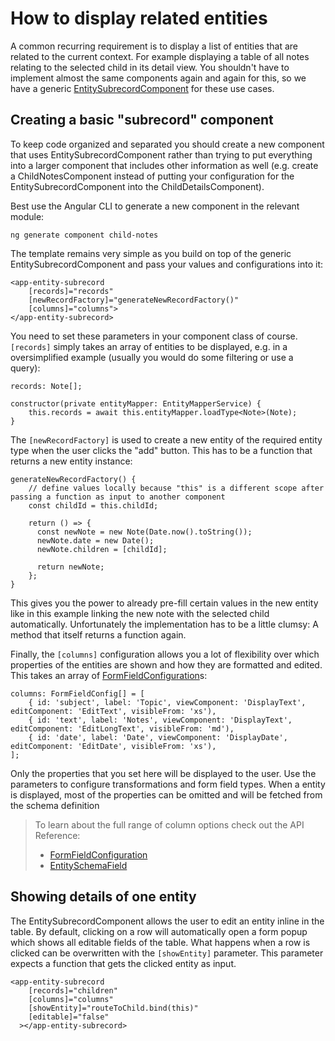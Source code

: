 # How to display related entities

A common recurring requirement is to display a list of entities that are related to the current context.
For example displaying a table of all notes relating to the selected child in its detail view.
You shouldn't have to implement almost the same components again and again for this,
so we have a generic [EntitySubrecordComponent](../../components/EntitySubrecordComponent.html) for these use cases.

## Creating a basic "subrecord" component

To keep code organized and separated you should create a new component that uses EntitySubrecordComponent
rather than trying to put everything into a larger component that includes other information as well
(e.g. create a ChildNotesComponent instead of putting your configuration for the EntitySubrecordComponent into the ChildDetailsComponent).

Best use the Angular CLI to generate a new component in the relevant module:

```
ng generate component child-notes
```

The template remains very simple as you build on top of the generic EntitySubrecordComponent
and pass your values and configurations into it:

```
<app-entity-subrecord
    [records]="records"
    [newRecordFactory]="generateNewRecordFactory()"
    [columns]="columns">
</app-entity-subrecord>
```

You need to set these parameters in your component class of course.
`[records]` simply takes an array of entities to be displayed,
e.g. in a oversimplified example (usually you would do some filtering or use a query):

```
records: Note[];

constructor(private entityMapper: EntityMapperService) {
    this.records = await this.entityMapper.loadType<Note>(Note);
}
```

The `[newRecordFactory]` is used to create a new entity of the required entity type when the user clicks the "add" button.
This has to be a function that returns a new entity instance:

```
generateNewRecordFactory() {
    // define values locally because "this" is a different scope after passing a function as input to another component
    const childId = this.childId;

    return () => {
      const newNote = new Note(Date.now().toString());
      newNote.date = new Date();
      newNote.children = [childId];

      return newNote;
    };
}
```

This gives you the power to already pre-fill certain values in the new entity
like in this example linking the new note with the selected child automatically.
Unfortunately the implementation has to be a little clumsy: A method that itself returns a function again.

Finally, the `[columns]` configuration allows you a lot of flexibility over
which properties of the entities are shown and how they are formatted and edited.
This takes an array of [FormFieldConfiguration](../../interfaces/FormFieldConfig.html)s:

```
columns: FormFieldConfig[] = [
    { id: 'subject', label: 'Topic', viewComponent: 'DisplayText', editComponent: 'EditText', visibleFrom: 'xs'),
    { id: 'text', label: 'Notes', viewComponent: 'DisplayText', editComponent: 'EditLongText', visibleFrom: 'md'),
    { id: 'date', label: 'Date', viewComponent: 'DisplayDate', editComponent: 'EditDate', visibleFrom: 'xs'),
];
```

Only the properties that you set here will be displayed to the user.
Use the parameters to configure transformations and form field types.
When a entity is displayed, most of the properties can be omitted and will be fetched from the schema definition

> To learn about the full range of column options check out the API Reference:
>
> - [FormFieldConfiguration](../../interfaces/FormFieldConfig.html)
> - [EntitySchemaField](../../interfaces/EntitySchemaField.html)

## Showing details of one entity

The EntitySubrecordComponent allows the user to edit an entity inline in the table.
By default, clicking on a row will automatically open a form popup which shows all editable fields of the table.
What happens when a row is clicked can be overwritten with the `[showEntity]` parameter.
This parameter expects a function that gets the clicked entity as input.

```
<app-entity-subrecord
    [records]="children"
    [columns]="columns"
    [showEntity]="routeToChild.bind(this)"
    [editable]="false"
  ></app-entity-subrecord>
```

